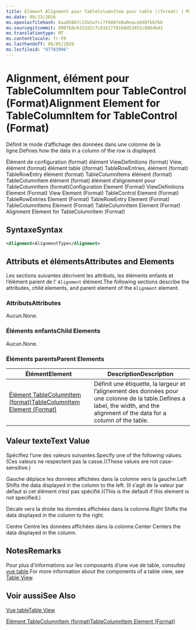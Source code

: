 ```yaml
---
title: Élément Alignment pour TableColumnItem pour table ((format) | Microsoft Docs
ms.date: 09/13/2016
ms.openlocfilehash: baa858b7c15b5afcc7f6087e8a9eace8d8fb67bb
ms.sourcegitcommit: 0907b8c6322d2c7c61b17f8168d53452c8964b41
ms.translationtype: MT
ms.contentlocale: fr-FR
ms.lasthandoff: 08/05/2020
ms.locfileid: "87783906"
---
```

# <a name="alignment-element-for-tablecolumnitem-for-tablecontrol-format"></a><span data-ttu-id="6d613-102">Alignment, élément pour TableColumnItem pour TableControl (Format)</span><span class="sxs-lookup"><span data-stu-id="6d613-102">Alignment Element for TableColumnItem for TableControl (Format)</span></span>

<span data-ttu-id="6d613-103">Définit le mode d’affichage des données dans une colonne de la ligne.</span><span class="sxs-lookup"><span data-stu-id="6d613-103">Defines how the data in a column of the row is displayed.</span></span>

<span data-ttu-id="6d613-104">Élément de configuration (format) élément ViewDefinitions (format) View, élément (format) élément table ((format) TableRowEntries, élément (format) TableRowEntry élément (format) TableColumnItems élément (format) TableColumnItem élément (format) élément d’alignement pour TableColumnItem (format)</span><span class="sxs-lookup"><span data-stu-id="6d613-104">Configuration Element (Format) ViewDefinitions Element (Format) View Element (Format) TableControl Element (Format) TableRowEntries Element (Format) TableRowEntry Element (Format) TableColumnItems Element (Format) TableColumnItem Element (Format) Alignment Element for TableColumnItem (Format)</span></span>

## <a name="syntax"></a><span data-ttu-id="6d613-105">Syntaxe</span><span class="sxs-lookup"><span data-stu-id="6d613-105">Syntax</span></span>

```xml
<Alignment>AlignmentType</Alignment>
```

## <a name="attributes-and-elements"></a><span data-ttu-id="6d613-106">Attributs et éléments</span><span class="sxs-lookup"><span data-stu-id="6d613-106">Attributes and Elements</span></span>

<span data-ttu-id="6d613-107">Les sections suivantes décrivent les attributs, les éléments enfants et l’élément parent de l' `Alignment` élément.</span><span class="sxs-lookup"><span data-stu-id="6d613-107">The following sections describe the attributes, child elements, and parent element of the `Alignment` element.</span></span>

### <a name="attributes"></a><span data-ttu-id="6d613-108">Attributs</span><span class="sxs-lookup"><span data-stu-id="6d613-108">Attributes</span></span>

<span data-ttu-id="6d613-109">Aucun.</span><span class="sxs-lookup"><span data-stu-id="6d613-109">None.</span></span>

### <a name="child-elements"></a><span data-ttu-id="6d613-110">Éléments enfants</span><span class="sxs-lookup"><span data-stu-id="6d613-110">Child Elements</span></span>

<span data-ttu-id="6d613-111">Aucun.</span><span class="sxs-lookup"><span data-stu-id="6d613-111">None.</span></span>

### <a name="parent-elements"></a><span data-ttu-id="6d613-112">Éléments parents</span><span class="sxs-lookup"><span data-stu-id="6d613-112">Parent Elements</span></span>

|<span data-ttu-id="6d613-113">Élément</span><span class="sxs-lookup"><span data-stu-id="6d613-113">Element</span></span>|<span data-ttu-id="6d613-114">Description</span><span class="sxs-lookup"><span data-stu-id="6d613-114">Description</span></span>|
|-------------|-----------------|
|[<span data-ttu-id="6d613-115">Élément TableColumnItem (format)</span><span class="sxs-lookup"><span data-stu-id="6d613-115">TableColumnItem Element (Format)</span></span>](./tablecolumnitem-element-for-tablecolumnitems-for-tablecontrol-format.md)|<span data-ttu-id="6d613-116">Définit une étiquette, la largeur et l’alignement des données pour une colonne de la table.</span><span class="sxs-lookup"><span data-stu-id="6d613-116">Defines a label, the width, and the alignment of the data for a column of the table.</span></span>|

## <a name="text-value"></a><span data-ttu-id="6d613-117">Valeur texte</span><span class="sxs-lookup"><span data-stu-id="6d613-117">Text Value</span></span>

<span data-ttu-id="6d613-118">Spécifiez l’une des valeurs suivantes.</span><span class="sxs-lookup"><span data-stu-id="6d613-118">Specify one of the following values.</span></span> <span data-ttu-id="6d613-119">(Ces valeurs ne respectent pas la casse.)</span><span class="sxs-lookup"><span data-stu-id="6d613-119">(These values are not case-sensitive.)</span></span>

<span data-ttu-id="6d613-120">Gauche déplace les données affichées dans la colonne vers la gauche.</span><span class="sxs-lookup"><span data-stu-id="6d613-120">Left Shifts the data displayed in the column to the left.</span></span> <span data-ttu-id="6d613-121">(Il s’agit de la valeur par défaut si cet élément n’est pas spécifié.)</span><span class="sxs-lookup"><span data-stu-id="6d613-121">(This is the default if this element is not specified.)</span></span>

<span data-ttu-id="6d613-122">Décale vers la droite les données affichées dans la colonne.</span><span class="sxs-lookup"><span data-stu-id="6d613-122">Right Shifts the data displayed in the column to the right.</span></span>

<span data-ttu-id="6d613-123">Centre Centre les données affichées dans la colonne.</span><span class="sxs-lookup"><span data-stu-id="6d613-123">Center Centers the data displayed in the column.</span></span>

## <a name="remarks"></a><span data-ttu-id="6d613-124">Notes</span><span class="sxs-lookup"><span data-stu-id="6d613-124">Remarks</span></span>

<span data-ttu-id="6d613-125">Pour plus d’informations sur les composants d’une vue de table, consultez [vue table](./creating-a-table-view.md).</span><span class="sxs-lookup"><span data-stu-id="6d613-125">For more information about the components of a table view, see [Table View](./creating-a-table-view.md).</span></span>

## <a name="see-also"></a><span data-ttu-id="6d613-126">Voir aussi</span><span class="sxs-lookup"><span data-stu-id="6d613-126">See Also</span></span>

[<span data-ttu-id="6d613-127">Vue table</span><span class="sxs-lookup"><span data-stu-id="6d613-127">Table View</span></span>](./creating-a-table-view.md)

[<span data-ttu-id="6d613-128">Élément TableColumnItem (format)</span><span class="sxs-lookup"><span data-stu-id="6d613-128">TableColumnItem Element (Format)</span></span>](./tablecolumnitem-element-for-tablecolumnitems-for-tablecontrol-format.md)
